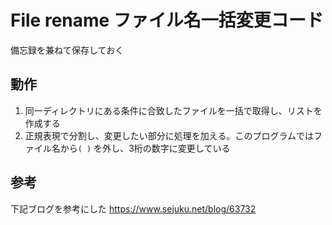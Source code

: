# File rename ファイル名一括変更コード
備忘録を兼ねて保存しておく

## 動作
1. 同一ディレクトリにある条件に合致したファイルを一括で取得し、リストを作成する
2. 正規表現で分割し、変更したい部分に処理を加える。このプログラムではファイル名から`( )` を外し、3桁の数字に変更している

## 参考
下記ブログを参考にした
https://www.sejuku.net/blog/63732
